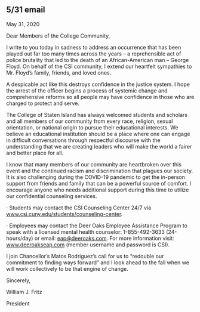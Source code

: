 5/31 email
----

May 31, 2020



Dear Members of the College Community,

I write to you today in sadness to address an occurrence that has been played out far too many times across the years – a reprehensible act of police brutality that led to the death of an African-American man – George Floyd. On behalf of the CSI community, I extend our heartfelt sympathies to Mr. Floyd’s family, friends, and loved ones. 

A despicable act like this destroys confidence in the justice system. I hope the arrest of the officer begins a process of systemic change and comprehensive reforms so all people may have confidence in those who are charged to protect and serve.

The College of Staten Island has always welcomed students and scholars and all members of our community from every race, religion, sexual orientation, or national origin to pursue their educational interests. We believe an educational institution should be a place where one can engage in difficult conversations through respectful discourse with the understanding that we are creating leaders who will make the world a fairer and better place for all.

I know that many members of our community are heartbroken over this event and the continued racism and discrimination that plagues our society. It is also challenging during the COVID-19 pandemic to get the in-person support from friends and family that can be a powerful source of comfort. I encourage anyone who needs additional support during this time to utilize our confidential counseling services. 

·      Students may contact the CSI Counseling Center 24/7 via www.csi.cuny.edu/students/counseling-center.

·      Employees may contact the Deer Oaks Employee Assistance Program to speak with a licensed mental health counselor: 1-855-492-3633 (24-hours/day) or email: eap@deeroaks.com. For more information visit: www.deeroakseap.com (member username and password is CSI).

I join Chancellor’s Matos Rodriguez’s call for us to “redouble our commitment to finding ways forward” and I look ahead to the fall when we will work collectively to be that engine of change.

 

Sincerely,

 

William J. Fritz

President
